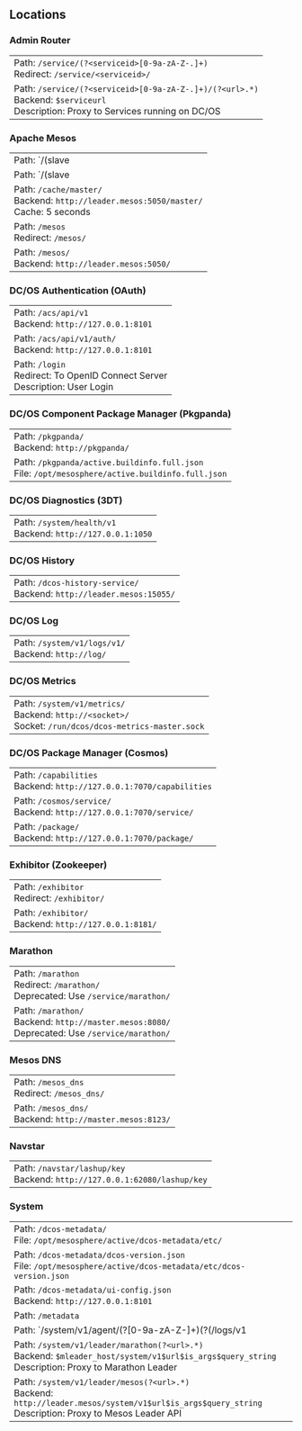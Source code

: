 ## Locations


### Admin Router

|   |
|---|
| Path: `/service/(?<serviceid>[0-9a-zA-Z-.]+)`<br/>Redirect: `/service/<serviceid>/` |
| Path: `/service/(?<serviceid>[0-9a-zA-Z-.]+)/(?<url>.*)`<br/>Backend: `$serviceurl`<br/>Description: Proxy to Services running on DC/OS |

### Apache Mesos

|   |
|---|
| Path: `/(slave|agent)/(?<agentid>[0-9a-zA-Z-]+)`<br/>Redirect: `/agent/<agentid>/` |
| Path: `/(slave|agent)/(?<agentid>[0-9a-zA-Z-]+)(?<url>.+)`<br/>Backend: `$agentaddr:$agentport` |
| Path: `/cache/master/`<br/>Backend: `http://leader.mesos:5050/master/`<br/>Cache: 5 seconds |
| Path: `/mesos`<br/>Redirect: `/mesos/` |
| Path: `/mesos/`<br/>Backend: `http://leader.mesos:5050/` |

### DC/OS Authentication (OAuth)

|   |
|---|
| Path: `/acs/api/v1`<br/>Backend: `http://127.0.0.1:8101` |
| Path: `/acs/api/v1/auth/`<br/>Backend: `http://127.0.0.1:8101` |
| Path: `/login`<br/>Redirect: To OpenID Connect Server<br/>Description: User Login |

### DC/OS Component Package Manager (Pkgpanda)

|   |
|---|
| Path: `/pkgpanda/`<br/>Backend: `http://pkgpanda/` |
| Path: `/pkgpanda/active.buildinfo.full.json`<br/>File: `/opt/mesosphere/active.buildinfo.full.json` |

### DC/OS Diagnostics (3DT)

|   |
|---|
| Path: `/system/health/v1`<br/>Backend: `http://127.0.0.1:1050` |

### DC/OS History

|   |
|---|
| Path: `/dcos-history-service/`<br/>Backend: `http://leader.mesos:15055/` |

### DC/OS Log

|   |
|---|
| Path: `/system/v1/logs/v1/`<br/>Backend: `http://log/` |

### DC/OS Metrics

|   |
|---|
| Path: `/system/v1/metrics/`<br/>Backend: `http://<socket>/`<br/>Socket: `/run/dcos/dcos-metrics-master.sock` |

### DC/OS Package Manager (Cosmos)

|   |
|---|
| Path: `/capabilities`<br/>Backend: `http://127.0.0.1:7070/capabilities` |
| Path: `/cosmos/service/`<br/>Backend: `http://127.0.0.1:7070/service/` |
| Path: `/package/`<br/>Backend: `http://127.0.0.1:7070/package/` |

### Exhibitor (Zookeeper)

|   |
|---|
| Path: `/exhibitor`<br/>Redirect: `/exhibitor/` |
| Path: `/exhibitor/`<br/>Backend: `http://127.0.0.1:8181/` |

### Marathon

|   |
|---|
| Path: `/marathon`<br/>Redirect: `/marathon/`<br/>Deprecated: Use `/service/marathon/` |
| Path: `/marathon/`<br/>Backend: `http://master.mesos:8080/`<br/>Deprecated: Use `/service/marathon/` |

### Mesos DNS

|   |
|---|
| Path: `/mesos_dns`<br/>Redirect: `/mesos_dns/` |
| Path: `/mesos_dns/`<br/>Backend: `http://master.mesos:8123/` |

### Navstar

|   |
|---|
| Path: `/navstar/lashup/key`<br/>Backend: `http://127.0.0.1:62080/lashup/key` |

### System

|   |
|---|
| Path: `/dcos-metadata/`<br/>File: `/opt/mesosphere/active/dcos-metadata/etc/` |
| Path: `/dcos-metadata/dcos-version.json`<br/>File: `/opt/mesosphere/active/dcos-metadata/etc/dcos-version.json` |
| Path: `/dcos-metadata/ui-config.json`<br/>Backend: `http://127.0.0.1:8101` |
| Path: `/metadata`<br/> |
| Path: `/system/v1/agent/(?<agentid>[0-9a-zA-Z-]+)(?<type>(/logs/v1|/metrics/v0))(?<url>.*)`<br/>Backend: `$agentaddr:61001/system/v1$type$url$is_args$query_string`<br/>Description: Proxy to DC/OS Agent |
| Path: `/system/v1/leader/marathon(?<url>.*)`<br/>Backend: `$mleader_host/system/v1$url$is_args$query_string`<br/>Description: Proxy to Marathon Leader |
| Path: `/system/v1/leader/mesos(?<url>.*)`<br/>Backend: `http://leader.mesos/system/v1$url$is_args$query_string`<br/>Description: Proxy to Mesos Leader API |
